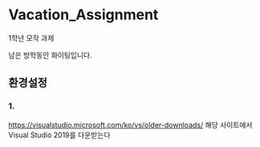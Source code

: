 # Vacation_Assignment
1학년 모작 과제

남은 방학동안 화이팅입니다.

## 환경설정

### 1. 
https://visualstudio.microsoft.com/ko/vs/older-downloads/
해당 사이트에서 Visual Studio 2019를 다운받는다
